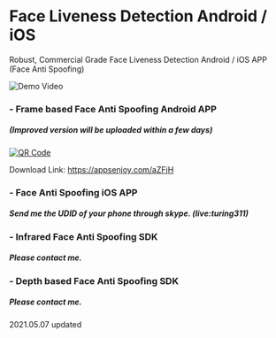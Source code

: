 # Face Liveness Detection Android / iOS
Robust, Commercial Grade Face Liveness Detection Android / iOS APP (Face Anti Spoofing)

![Demo Video](https://raw.githubusercontent.com/Nikit333/Face-Anti-Spoofing-Android-iOS/main/2.gif)

### - Frame based Face Anti Spoofing Android APP
##### (Improved version will be uploaded within a few days)
[![QR Code](https://chart.googleapis.com/chart?chs=150&cht=qr&chl=https://appsenjoy.com/aZFjH&choe=UTF-8&chld=|0)](https://appsenjoy.com/aZFjH)

Download Link: https://appsenjoy.com/aZFjH

### - Face Anti Spoofing iOS APP
##### Send me the UDID of your phone through skype. (live:turing311)

### - Infrared Face Anti Spoofing SDK
##### Please contact me.

### - Depth based Face Anti Spoofing SDK
##### Please contact me.

2021.05.07 updated
